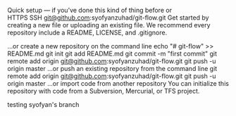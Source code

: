 Quick setup — if you’ve done this kind of thing before
or	
HTTPS
SSH
git@github.com:syofyanzuhad/git-flow.git
Get started by creating a new file or uploading an existing file. We recommend every repository include a README, LICENSE, and .gitignore.

…or create a new repository on the command line
echo "# git-flow" >> README.md
git init
git add README.md
git commit -m "first commit"
git remote add origin git@github.com:syofyanzuhad/git-flow.git
git push -u origin master
…or push an existing repository from the command line
git remote add origin git@github.com:syofyanzuhad/git-flow.git
git push -u origin master
…or import code from another repository
You can initialize this repository with code from a Subversion, Mercurial, or TFS project.


testing syofyan's branch
